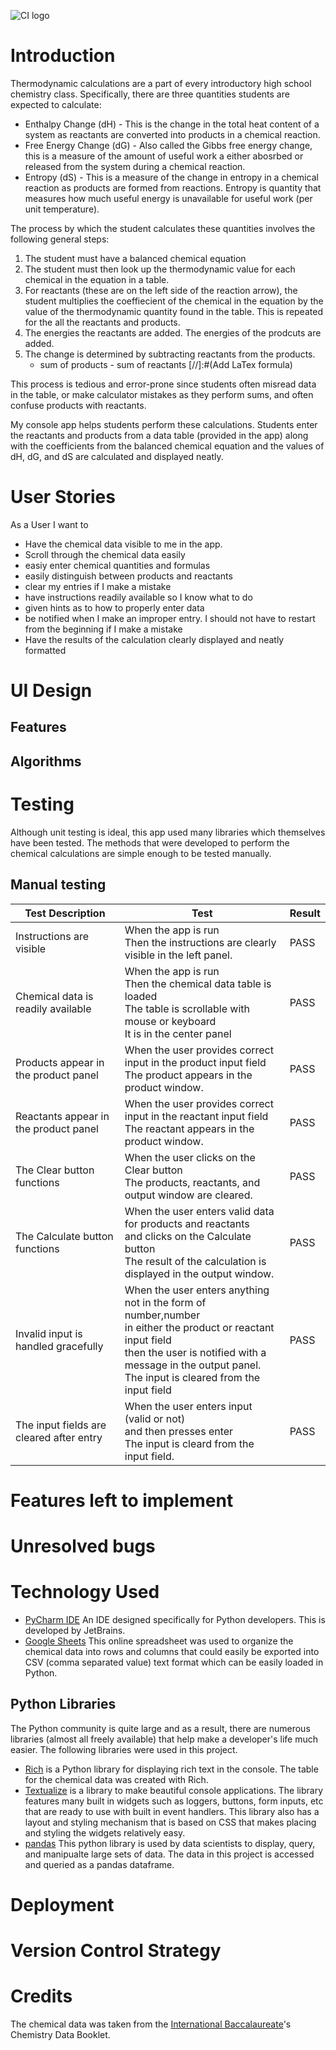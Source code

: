 ![CI logo](https://codeinstitute.s3.amazonaws.com/fullstack/ci_logo_small.png)

# Introduction
Thermodynamic calculations are a part of every introductory high school chemistry class. Specifically, there are three 
quantities students are expected to calculate:
* Enthalpy Change (dH) - This is the change in the total heat content of a system as reactants are converted into 
products in a chemical reaction.
* Free Energy Change (dG) - Also called the Gibbs free energy change, this is a measure of the amount of useful work a 
either abosrbed or released from the system during a chemical reaction.
* Entropy (dS) - This is a measure of the change in entropy in a chemical reaction as products are formed from reactions. Entropy is 
quantity that measures how much useful energy is unavailable for useful work (per unit temperature). 

The process by which the student calculates these quantities involves the following general steps:
1. The student must have a balanced chemical equation
2. The student must then look up the thermodynamic value for each chemical in the equation in a table. 
3. For reactants (these are on the left side of the reaction arrow), the student multiplies the coeffiecient of the chemical 
in the equation by the value of the thermodynamic quantity found in the table. This is repeated for the all the
reactants and products.
4. The energies the reactants are added. The energies of the prodcuts are added.
5. The change is determined by subtracting reactants from the products.
   - sum of products - sum of reactants [//]:#(Add LaTex formula) 

This process is tedious and error-prone since students often misread data in the table, or make calculator mistakes as
they perform sums, and often confuse products with reactants.

My console app helps students perform these calculations. Students enter the reactants and products from
a data table (provided in the app) along with the coefficients from the balanced chemical equation and the values
of dH, dG, and dS are calculated and displayed neatly.

# User Stories
As a User I want to 
* Have the chemical data visible to me in the app.
* Scroll through the chemical data easily
* easiy enter chemical quantities and formulas
* easily distinguish between products and reactants
* clear my entries if I make a mistake
* have instructions readily available so I know what to do
* given hints as to how to properly enter data
* be notified when I make an improper entry. I should not have to restart from the beginning if I make a mistake
* Have the results of the calculation clearly displayed and neatly formatted

# UI Design
## Features

## Algorithms

# Testing
Although unit testing is ideal, this app used many libraries which themselves have been tested. The methods that were
developed to perform the chemical calculations are simple enough to be tested manually.
## Manual testing
| Test Description                         | Test                                                                                                                                                                                                                                | Result |
|------------------------------------------|-------------------------------------------------------------------------------------------------------------------------------------------------------------------------------------------------------------------------------------|--------|
| Instructions are visible                 | When the app is run<br> Then the instructions are clearly visible in the left panel.                                                                                                                                                | PASS   |
| Chemical data is readily available       | When the app is run <br> Then the chemical data table is loaded <br> The table is scrollable with mouse or keyboard <br> It is in the center panel                                                                                  | PASS   |
| Products appear in the product panel     | When the user provides correct input in the product input field <br> The product appears in the product window.                                                                                                                     | PASS   |
| Reactants appear in the product panel    | When the user provides correct input in the reactant input field <br> The reactant appears in the product window.                                                                                                                   | PASS   |
| The Clear button functions               | When the user clicks on the Clear button <br>The products, reactants, and output window are cleared.                                                                                                                                | PASS   |
| The Calculate button functions           | When the user enters valid data for products and reactants<br>and clicks on the Calculate button <br> The result of the calculation is displayed in the output window.                                                              | PASS   |
| Invalid input is handled gracefully      | When the user enters anything not in the form of number,number <br> in either the product or reactant input field <br> then the user is notified with a message in the output panel. <br> The input is cleared from the input field | PASS   |
| The input fields are cleared after entry | When the user enters input (valid or not) <br> and then presses enter  <br> The input is cleard from the input field.                                                                                                               | PASS   |

# Features left to implement

# Unresolved bugs

# Technology Used
+ [PyCharm IDE](https://www.jetbrains.com/pycharm/) An IDE designed specifically for Python developers. This is developed
by JetBrains.
+ [Google Sheets](https://www.google.com/sheets/about/) This online spreadsheet was used to organize the chemical data
into rows and columns that could easily be exported into CSV (comma separated value) text format which can be 
easily loaded in Python.

## Python Libraries
The Python community is quite large and as a result, there are numerous libraries (almost all freely available) that 
help make a developer's life much easier. The following libraries were used in this project.

+ [Rich](https://rich.readthedocs.io/en/stable/introduction.html) is a Python library for displaying rich text
in the console. The table for the chemical data was created with Rich.
+ [Textualize](https://www.textualize.io/) is a library to make beautiful console applications. The library features
many built in widgets such as loggers, buttons, form inputs, etc that are ready to use with built in event handlers. 
This library also has a layout and styling mechanism that is based on CSS that makes placing and styling the widgets
relatively easy.
+ [pandas](https://pandas.pydata.org/) This python library is used by data scientists to display, query, and manipualte 
large sets of data. The data in this project is accessed and queried as a pandas dataframe.

# Deployment
# Version Control Strategy
# Credits
The chemical data was taken from the [International Baccalaureate](https://www.ibo.org/)'s Chemistry Data Booklet. 